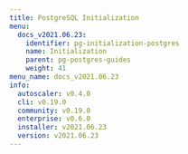 ```yaml
---
title: PostgreSQL Initialization
menu:
  docs_v2021.06.23:
    identifier: pg-initialization-postgres
    name: Initialization
    parent: pg-postgres-guides
    weight: 41
menu_name: docs_v2021.06.23
info:
  autoscaler: v0.4.0
  cli: v0.19.0
  community: v0.19.0
  enterprise: v0.6.0
  installer: v2021.06.23
  version: v2021.06.23
---
```


